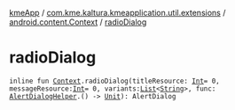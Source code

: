 [kmeApp](../../index.md) / [com.kme.kaltura.kmeapplication.util.extensions](../index.md) / [android.content.Context](index.md) / [radioDialog](./radio-dialog.md)

# radioDialog

`inline fun `[`Context`](https://developer.android.com/reference/android/content/Context.html)`.radioDialog(titleResource: `[`Int`](https://kotlinlang.org/api/latest/jvm/stdlib/kotlin/-int/index.html)` = 0, messageResource: `[`Int`](https://kotlinlang.org/api/latest/jvm/stdlib/kotlin/-int/index.html)` = 0, variants: `[`List`](https://kotlinlang.org/api/latest/jvm/stdlib/kotlin.collections/-list/index.html)`<`[`String`](https://kotlinlang.org/api/latest/jvm/stdlib/kotlin/-string/index.html)`>, func: `[`AlertDialogHelper`](../-alert-dialog-helper/index.md)`.() -> `[`Unit`](https://kotlinlang.org/api/latest/jvm/stdlib/kotlin/-unit/index.html)`): AlertDialog`